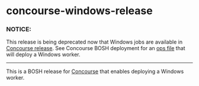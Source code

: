 # concourse-windows-release

### NOTICE: 
This release is being deprecated now that Windows jobs are available in [Concourse release](https://github.com/concourse/concourse/tree/master/jobs).
See Concourse BOSH deployment for an [ops file](https://github.com/concourse/concourse-bosh-deployment/blob/master/cluster/operations/windows-worker.yml) that will deploy a Windows worker.

***

This is a BOSH release for [Concourse](http://concourse.ci/) that enables deploying a Windows worker.
